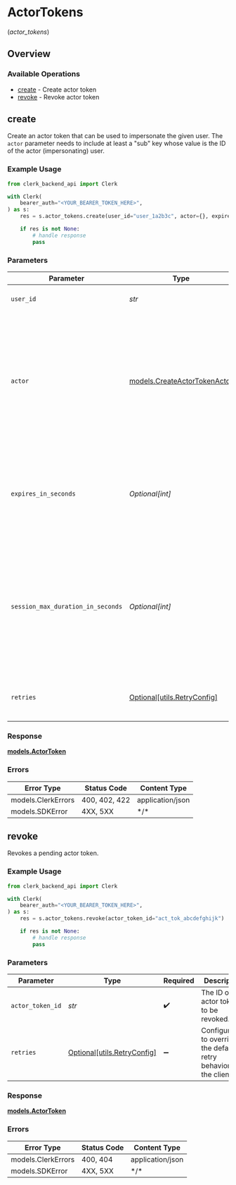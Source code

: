 # ActorTokens
(*actor_tokens*)

## Overview

### Available Operations

* [create](#create) - Create actor token
* [revoke](#revoke) - Revoke actor token

## create

Create an actor token that can be used to impersonate the given user.
The `actor` parameter needs to include at least a "sub" key whose value is the ID of the actor (impersonating) user.

### Example Usage

```python
from clerk_backend_api import Clerk

with Clerk(
    bearer_auth="<YOUR_BEARER_TOKEN_HERE>",
) as s:
    res = s.actor_tokens.create(user_id="user_1a2b3c", actor={}, expires_in_seconds=3600, session_max_duration_in_seconds=1800)

    if res is not None:
        # handle response
        pass

```

### Parameters

| Parameter                                                                                                                                                                                 | Type                                                                                                                                                                                      | Required                                                                                                                                                                                  | Description                                                                                                                                                                               | Example                                                                                                                                                                                   |
| ----------------------------------------------------------------------------------------------------------------------------------------------------------------------------------------- | ----------------------------------------------------------------------------------------------------------------------------------------------------------------------------------------- | ----------------------------------------------------------------------------------------------------------------------------------------------------------------------------------------- | ----------------------------------------------------------------------------------------------------------------------------------------------------------------------------------------- | ----------------------------------------------------------------------------------------------------------------------------------------------------------------------------------------- |
| `user_id`                                                                                                                                                                                 | *str*                                                                                                                                                                                     | :heavy_check_mark:                                                                                                                                                                        | The ID of the user being impersonated.                                                                                                                                                    | user_1a2b3c                                                                                                                                                                               |
| `actor`                                                                                                                                                                                   | [models.CreateActorTokenActor](../../models/createactortokenactor.md)                                                                                                                     | :heavy_check_mark:                                                                                                                                                                        | The actor payload. It needs to include a sub property which should contain the ID of the actor.<br/>This whole payload will be also included in the JWT session token.                    | {<br/>"sub": "user_2OEpKhcCN1Lat9NQ0G6puh7q5Rb"<br/>}                                                                                                                                     |
| `expires_in_seconds`                                                                                                                                                                      | *Optional[int]*                                                                                                                                                                           | :heavy_minus_sign:                                                                                                                                                                        | Optional parameter to specify the life duration of the actor token in seconds.<br/>By default, the duration is 1 hour.                                                                    | 3600                                                                                                                                                                                      |
| `session_max_duration_in_seconds`                                                                                                                                                         | *Optional[int]*                                                                                                                                                                           | :heavy_minus_sign:                                                                                                                                                                        | The maximum duration that the session which will be created by the generated actor token should last.<br/>By default, the duration of a session created via an actor token, lasts 30 minutes. | 1800                                                                                                                                                                                      |
| `retries`                                                                                                                                                                                 | [Optional[utils.RetryConfig]](../../models/utils/retryconfig.md)                                                                                                                          | :heavy_minus_sign:                                                                                                                                                                        | Configuration to override the default retry behavior of the client.                                                                                                                       |                                                                                                                                                                                           |

### Response

**[models.ActorToken](../../models/actortoken.md)**

### Errors

| Error Type         | Status Code        | Content Type       |
| ------------------ | ------------------ | ------------------ |
| models.ClerkErrors | 400, 402, 422      | application/json   |
| models.SDKError    | 4XX, 5XX           | \*/\*              |

## revoke

Revokes a pending actor token.

### Example Usage

```python
from clerk_backend_api import Clerk

with Clerk(
    bearer_auth="<YOUR_BEARER_TOKEN_HERE>",
) as s:
    res = s.actor_tokens.revoke(actor_token_id="act_tok_abcdefghijk")

    if res is not None:
        # handle response
        pass

```

### Parameters

| Parameter                                                           | Type                                                                | Required                                                            | Description                                                         | Example                                                             |
| ------------------------------------------------------------------- | ------------------------------------------------------------------- | ------------------------------------------------------------------- | ------------------------------------------------------------------- | ------------------------------------------------------------------- |
| `actor_token_id`                                                    | *str*                                                               | :heavy_check_mark:                                                  | The ID of the actor token to be revoked.                            | act_tok_abcdefghijk                                                 |
| `retries`                                                           | [Optional[utils.RetryConfig]](../../models/utils/retryconfig.md)    | :heavy_minus_sign:                                                  | Configuration to override the default retry behavior of the client. |                                                                     |

### Response

**[models.ActorToken](../../models/actortoken.md)**

### Errors

| Error Type         | Status Code        | Content Type       |
| ------------------ | ------------------ | ------------------ |
| models.ClerkErrors | 400, 404           | application/json   |
| models.SDKError    | 4XX, 5XX           | \*/\*              |